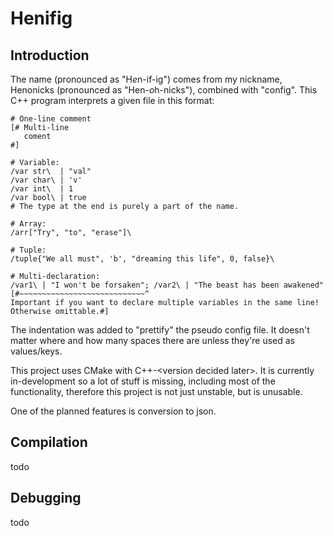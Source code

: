 # Henifig

## Introduction

The name (pronounced as "H*e*n-if-ig") comes from my nickname, Henonicks
(pronounced as "Hen-*o*h-nicks"), combined with "config".
This C++ program interprets a given file in this format:

```
# One-line comment
[# Multi-line
   coment
#]

# Variable:
/var str\  | "val"
/var char\ | 'v'
/var int\  | 1
/var bool\ | true
# The type at the end is purely a part of the name.

# Array:
/arr["Try", "to", "erase"]\

# Tuple:
/tuple{"We all must", 'b', "dreaming this life", 0, false}\

# Multi-declaration:
/var1\ | "I won't be forsaken"; /var2\ | "The beast has been awakened"
[#~~~~~~~~~~~~~~~~~~~~~~~~~~~~^
Important if you want to declare multiple variables in the same line!
Otherwise omittable.#] 
```

The indentation was added to "prettify" the pseudo config file.
It doesn't matter where and how many spaces there are unless they're used as values/keys.

This project uses CMake with C++-\<version decided later\>. It is currently in-development so
a lot of stuff is missing, including most of the functionality, therefore
this project is not just unstable, but is unusable.

One of the planned features is conversion to json.

## Compilation

todo

## Debugging

todo
